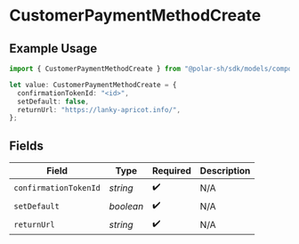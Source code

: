 # CustomerPaymentMethodCreate

## Example Usage

```typescript
import { CustomerPaymentMethodCreate } from "@polar-sh/sdk/models/components/customerpaymentmethodcreate.js";

let value: CustomerPaymentMethodCreate = {
  confirmationTokenId: "<id>",
  setDefault: false,
  returnUrl: "https://lanky-apricot.info/",
};
```

## Fields

| Field                 | Type                  | Required              | Description           |
| --------------------- | --------------------- | --------------------- | --------------------- |
| `confirmationTokenId` | *string*              | :heavy_check_mark:    | N/A                   |
| `setDefault`          | *boolean*             | :heavy_check_mark:    | N/A                   |
| `returnUrl`           | *string*              | :heavy_check_mark:    | N/A                   |